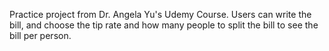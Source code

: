 Practice project from Dr. Angela Yu's Udemy Course. Users can write the bill, and choose the tip rate and how many people to split the bill to see the bill per person.
